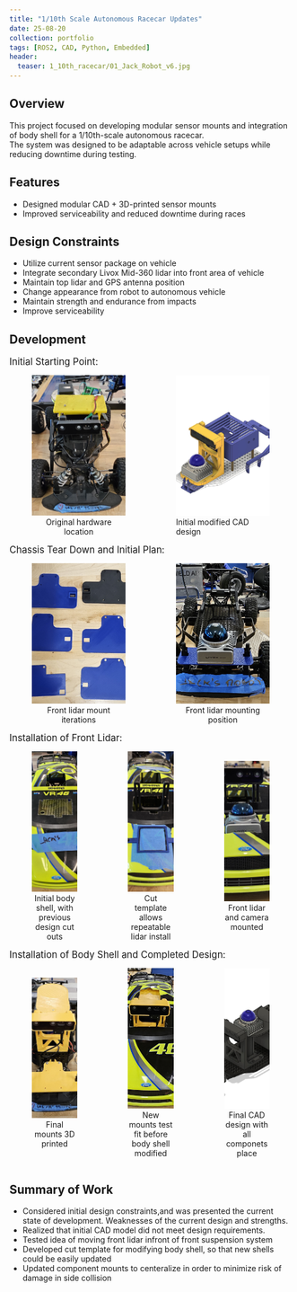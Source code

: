 ```yaml
---
title: "1/10th Scale Autonomous Racecar Updates"
date: 25-08-20
collection: portfolio
tags: [ROS2, CAD, Python, Embedded]
header:
  teaser: 1_10th_racecar/01_Jack_Robot_v6.jpg
---
```


## Overview
This project focused on developing modular sensor mounts and integration of body shell for a 1/10th-scale autonomous racecar.  
The system was designed to be adaptable across vehicle setups while reducing downtime during testing.

## Features
- Designed modular CAD + 3D-printed sensor mounts
- Improved serviceability and reduced downtime during races

## Design Constraints
- Utilize current sensor package on vehicle
- Integrate secondary Livox Mid-360 lidar into front area of vehicle
- Maintain top lidar and GPS antenna position
- Change appearance from robot to autonomous vehicle
- Maintain strength and endurance from impacts
- Improve serviceability  

## Development
<div style="margin-bottom: 0px; font-size: 1.2em;">
  Initial Starting Point:
</div>
<div style="display: flex; align-items: center; gap: 10px;">
  <figure style="flex:1; text-align:center;">
    <img src="/images/1_10th_racecar/20250814_111441.jpg" alt="Original" style="width:100%;height:250px; object-fit:cover;">
    <figcaption>Original hardware location</figcaption>
  </figure>
  <figure style="flex:1; text-align:left;">
    <img src="/images/1_10th_racecar/00_Jack_Robot_modified_hole_size_v4.jpg" alt="Modified" style="width:100%;height:250px; object-fit:cover;">
    <figcaption>Initial modified CAD design</figcaption>
  </figure>
</div>


<div style="margin-bottom: 0px; font-size: 1.2em;">
Chassis Tear Down and Initial Plan:
</div>
<div style="display: flex; align-items: center; gap: 10px;">
  <figure style="flex:1; text-align:center;">
    <img src="/images/1_10th_racecar/20250818_193222.jpg" alt="Original" style="width:100%;height:250px; object-fit:cover;">
    <figcaption>Front lidar mount iterations</figcaption>
  </figure>
  <figure style="flex:1; text-align:center;">
    <img src="/images/1_10th_racecar/20250814_183841.jpg" alt="Modified" style="width:100%;height:250px; object-fit:cover;">
    <figcaption>Front lidar mounting position</figcaption>
  </figure>
</div>

<div style="margin-bottom: 0px; font-size: 1.2em;">
Installation of Front Lidar:
</div>
<div style="display: flex; align-items: center; gap: 10px;">
  <figure style="flex:1; text-align:center;">
    <img src="/images/1_10th_racecar/20250814_115533.jpg" alt="Original" style="width:100%;height:250px; object-fit:cover;">
    <figcaption>Initial body shell, with previous design cut outs</figcaption>
  </figure>
  <figure style="flex:1; text-align:center;">
    <img src="/images/1_10th_racecar/20250815_121627.jpg" alt="Modified" style="width:100%;height:250px; object-fit:cover;">
    <figcaption>Cut template allows repeatable lidar install</figcaption>
  </figure>
    <figure style="flex:1; text-align:center;">
    <img src="/images/1_10th_racecar/20250815_124622.jpg" alt="Modified" style="width:100%;height:250px; object-fit:cover;">
    <figcaption>Front lidar and camera mounted</figcaption>
  </figure>
</div>

<div style="margin-bottom: 0px; font-size: 1.2em;">
Installation of Body Shell and Completed Design:
</div>
<div style="display: flex; align-items: center; gap: 10px;">
  <figure style="flex:1; text-align:center;">
    <img src="/images/1_10th_racecar/20250818_193410.jpg" alt="Original" style="width:100%;height:250px; object-fit:cover;">
    <figcaption>Final mounts 3D printed</figcaption>
  </figure>
    <figure style="flex:1; text-align:center;">
    <img src="/images/1_10th_racecar/20250818_193522.jpg" alt="Modified" style="width:100%;height:250px; object-fit:cover;">
    <figcaption>New mounts test fit before body shell modified </figcaption>
  </figure>
    <figure style="flex:1; text-align:center;">
    <img src="/images/1_10th_racecar/01_Jack_Robot_v6.jpg" alt="Modified" style="width:100%;height:250px; object-fit:cover;">
    <figcaption>Final CAD design with all componets place </figcaption>
  </figure>
</div>

## Summary of Work
- Considered initial design constraints,and was presented the current state of development. Weaknesses of the current design and strengths.
- Realized that initial CAD model did not meet design requirements.
- Tested idea of moving front lidar infront of front suspension system
- Developed cut template for modifying body shell, so that new shells could be easily updated
- Updated component mounts to centeralize in order to minimize risk of damage in side collision 